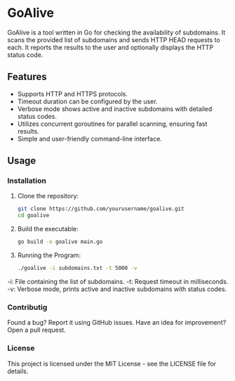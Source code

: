 # GoAlive

GoAlive is a tool written in Go for checking the availability of subdomains. It scans the provided list of subdomains and sends HTTP HEAD requests to each. It reports the results to the user and optionally displays the HTTP status code.

## Features

- Supports HTTP and HTTPS protocols.
- Timeout duration can be configured by the user.
- Verbose mode shows active and inactive subdomains with detailed status codes.
- Utilizes concurrent goroutines for parallel scanning, ensuring fast results.
- Simple and user-friendly command-line interface.

## Usage

### Installation

1. Clone the repository:

   ```bash
   git clone https://github.com/yourusername/goalive.git
   cd goalive

2. Build the executable:

   ```bash
   go build -o goalive main.go

3. Running the Program:

   ```bash
   ./goalive -i subdomains.txt -t 5000 -v


-i: File containing the list of subdomains.
-t: Request timeout in milliseconds.
-v: Verbose mode, prints active and inactive subdomains with status codes.

### Contributig
Found a bug? Report it using GitHub issues.
Have an idea for improvement? Open a pull request.

### License
This project is licensed under the MIT License - see the LICENSE file for details.
